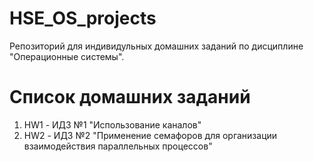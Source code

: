 # HSE_OS_projects
Репозиторий для индивидульных домашних заданий по дисциплине "Операционные системы".
# Список домашних заданий
1. HW1 - ИДЗ №1 "Использование каналов"
1. HW2 - ИДЗ №2 "Применение семафоров для организации взаимодействия параллельных процессов"

